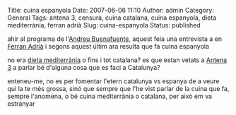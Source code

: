 Title: cuina espanyola
Date: 2007-06-06 11:10
Author: admin
Category: General
Tags: antena 3, censura, cuina catalana, cuina espanyola, dieta mediterrània, ferran adrià
Slug: cuina-espanyola
Status: published

ahir al programa de l'<a href="http://ca.wikipedia.org/wiki/Andreu_Buenafuente" target="_blank" rel="noopener">Andreu Buenafuente</a>, aquest feia una entrevista a en <a href="http://ca.wikipedia.org/wiki/Ferran_Adri%C3%A0_Acosta" target="_blank" rel="noopener">Ferran Adrià</a> i segons aquest últim ara resulta que fa cuina espanyola

no era <a href="http://ca.wikipedia.org/wiki/Dieta_mediterr%C3%A0nia" target="_blank" rel="noopener">dieta mediterrània</a> o fins i tot catalana? es que estan vetats a <a href="http://www.antena3tv.com/" target="_blank" rel="noopener">Antena 3</a> a parlar bé d'alguna cosa que es faci a Catalunya?

enteneu-me, no es per fomentar l'etern catalunya vs espanya de a veure qui la te més grossa, sinó que sempre que l'he vist parlar de la cuina que fa, sempre l'anomena, o bé cuina mediterrània o catalana, per això em va estranyar

